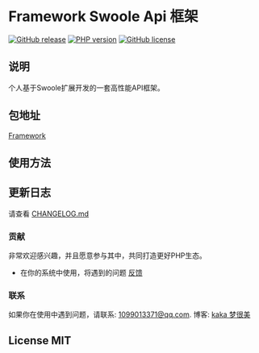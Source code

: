 # Framework Swoole Api 框架

[![GitHub release](https://img.shields.io/github/release/shugachara/framework.svg)](https://github.com/shugachara/czPHP/releases)
[![PHP version](https://img.shields.io/badge/php-%3E%207-orange.svg)](https://github.com/php/php-src)
[![GitHub license](https://img.shields.io/badge/license-MIT-blue.svg)](#LICENSE)

## 说明

个人基于Swoole扩展开发的一套高性能API框架。

## 包地址

[Framework](https://packagist.org/packages/shugachara/framework)

## 使用方法


## 更新日志

请查看 [CHANGELOG.md](CHANGELOG.md)

### 贡献

非常欢迎感兴趣，并且愿意参与其中，共同打造更好PHP生态。

* 在你的系统中使用，将遇到的问题 [反馈](https://github.com/shugachara/czPHP/issues)

### 联系

如果你在使用中遇到问题，请联系: [1099013371@qq.com](mailto:1099013371@qq.com). 博客: [kaka 梦很美](http://www.ls331.com)

## License MIT
